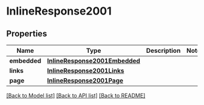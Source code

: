 # InlineResponse2001

## Properties
Name | Type | Description | Notes
------------ | ------------- | ------------- | -------------
**embedded** | [**InlineResponse2001Embedded**](InlineResponse2001Embedded.md) |  | 
**links** | [**InlineResponse2001Links**](InlineResponse2001Links.md) |  | 
**page** | [**InlineResponse2001Page**](InlineResponse2001Page.md) |  | 

[[Back to Model list]](../README.md#documentation-for-models) [[Back to API list]](../README.md#documentation-for-api-endpoints) [[Back to README]](../README.md)



